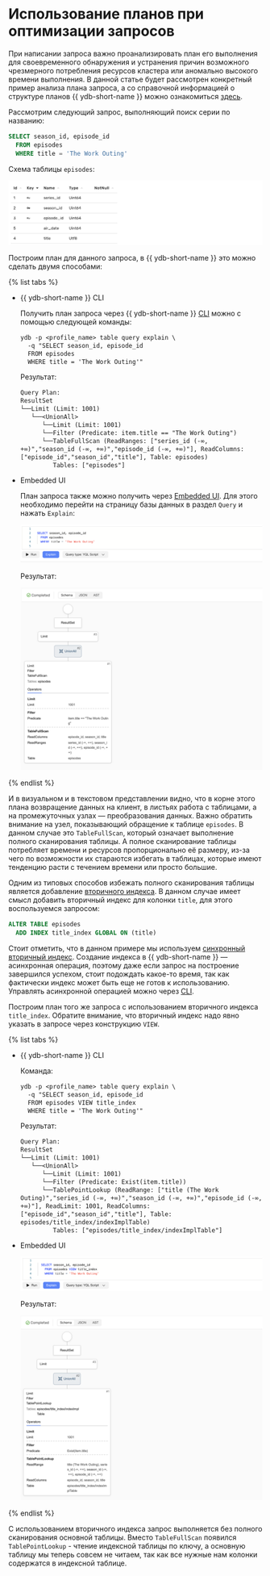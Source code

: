 # Использование планов при оптимизации запросов

При написании запроса важно проанализировать план его выполнения для своевременного обнаружения и устранения причин возможного чрезмерного потребления ресурсов кластера или аномально высокого времени выполнения. В данной статье будет рассмотрен конкретный пример анализа плана запроса, а со справочной информацией о структуре планов {{ ydb-short-name }} можно ознакомиться [здесь](../yql/query_plans.md).

Рассмотрим следующий запрос, выполняющий поиск серии по названию:

``` sql
SELECT season_id, episode_id 
  FROM episodes 
  WHERE title = 'The Work Outing'
```

Схема таблицы `episodes`:

![episodes](../_assets/episodes_scheme.png)

Построим план для данного запроса, в {{ ydb-short-name }} это можно сделать двумя способами:

{% list tabs %}

- {{ ydb-short-name }} CLI

  Получить план запроса через {{ ydb-short-name }} [CLI](../reference/ydb-cli/_includes/index.md) можно с помощью следующей команды:
  ```
  ydb -p <profile_name> table query explain \
    -q "SELECT season_id, episode_id 
    FROM episodes 
    WHERE title = 'The Work Outing'"
  ```

  Результат:
  ```
  Query Plan:
  ResultSet
  └──Limit (Limit: 1001)
     └──<UnionAll>
        └──Limit (Limit: 1001)
        └──Filter (Predicate: item.title == "The Work Outing")
        └──TableFullScan (ReadRanges: ["series_id (-∞, +∞)","season_id (-∞, +∞)","episode_id (-∞, +∞)"], ReadColumns: ["episode_id","season_id","title"], Table: episodes)
           Tables: ["episodes"]
  ```

- Embedded UI

  План запроса также можно получить через [Embedded UI](../reference/embedded-ui/ydb-monitoring.md). Для этого необходимо перейти на страницу базы данных в раздел `Query` и нажать `Explain`:

  ![explain_ui](../_assets/explain_ui.png)

  Результат:

  ![query_plan_ui](../_assets/query_plan_ui.png)

{% endlist %}

И в визуальном и в текстовом представлении видно, что в корне этого плана возвращение данных на клиент, в листьях работа с таблицами, а на промежуточных узлах — преобразования данных. Важно обратить внимание на узел, показывающий обращение к таблице `episodes`. В данном случае это  `TableFullScan`, который означает выполнение полного сканирования таблицы. А полное сканирование таблицы потребляет времени и ресурсов пропорционально её размеру, из-за чего по возможности их стараются избегать в таблицах, которые имеют тенденцию расти с течением времени или просто большие.

Одним из типовых способов избежать полного сканирования таблицы является добавление [вторичного индекса](secondary-indexes.md). В данном случае имеет смысл добавить вторичный индекс для колонки `title`, для этого воспользуемся запросом:

``` sql
ALTER TABLE episodes
  ADD INDEX title_index GLOBAL ON (title)
```

Стоит отметить, что в данном примере мы используем [синхронный вторичный индекс](../concepts/_includes/secondary_indexes.md#sync). Создание индекса в {{ ydb-short-name }} — асинхронная операция, поэтому даже если запрос на построение завершился успехом, стоит подождать какое-то время, так как фактически индекс может быть еще не готов к использованию. Управлять асинхронной операцией можно через [CLI](../reference/ydb-cli/commands/_includes/secondary_index.md#add).

Построим план того же запроса с использованием вторичного индекса `title_index`. Обратите внимание, что вторичный индекс надо явно указать в запросе через конструкцию `VIEW`.

{% list tabs %}

- {{ ydb-short-name }} CLI

  Команда:
  ```
  ydb -p <profile_name> table query explain \
    -q "SELECT season_id, episode_id 
    FROM episodes VIEW title_index
    WHERE title = 'The Work Outing'"
  ```
  
  Результат:
  ```
  Query Plan:
  ResultSet
  └──Limit (Limit: 1001)
     └──<UnionAll>
        └──Limit (Limit: 1001)
        └──Filter (Predicate: Exist(item.title))
        └──TablePointLookup (ReadRange: ["title (The Work Outing)","series_id (-∞, +∞)","season_id (-∞, +∞)","episode_id (-∞, +∞)"], ReadLimit: 1001, ReadColumns: ["episode_id","season_id","title"], Table: episodes/title_index/indexImplTable)
           Tables: ["episodes/title_index/indexImplTable"]
  ```
- Embedded UI

  ![explain_ui](../_assets/explain_with_index_ui.png)

  Результат:

  ![query_plan_ui](../_assets/query_plan_with_index_ui.png)

{% endlist %}

С использованием вторичного индекса запрос выполняется без полного сканирования основной таблицы. Вместо `TableFullScan` появился `TablePointLookup` - чтение индексной таблицы по ключу, а основную таблицу мы теперь совсем не читаем, так как все нужные нам колонки содержатся в индексной таблице. 